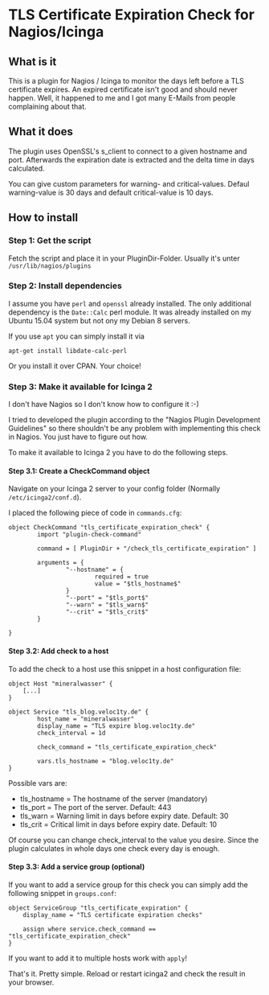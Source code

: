 # TLS Certificate Expiration Check for Nagios/Icinga

## What is it

This is a plugin for Nagios / Icinga to monitor the days left before a TLS certificate expires.
An expired certificate isn't good and should never happen. Well, it happened to me and I got many E-Mails from people complaining about that.

## What it does

The plugin uses OpenSSL's s_client to connect to a given hostname and port. Afterwards the expiration date is extracted and the delta time in days calculated.

You can give custom parameters for warning- and critical-values. Defaul warning-value is 30 days and default critical-value is 10 days.

## How to install
### Step 1: Get the script

Fetch the script and place it in your PluginDir-Folder. Usually it's unter `/usr/lib/nagios/plugins`

### Step 2: Install dependencies

I assume you have `perl` and `openssl` already installed. The only additional dependency is the `Date::Calc` perl module. It was already installed on my Ubuntu 15.04 system but not ony my Debian 8 servers.

If you use `apt` you can simply install it via

```apt-get install libdate-calc-perl```

Or you install it over CPAN. Your choice!

### Step 3: Make it available for Icinga 2

I don't have Nagios so I don't know how to configure it :-)

I tried to developed the plugin according to the "Nagios Plugin Development Guidelines" so there shouldn't be any problem with implementing this check in Nagios. You just have to figure out how.

To make it available to Icinga 2 you have to do the following steps.

#### Step 3.1: Create a CheckCommand object

Navigate on your Icinga 2 server to your config folder (Normally `/etc/icinga2/conf.d`).

I placed the following piece of code in `commands.cfg`:

```
object CheckCommand "tls_certificate_expiration_check" {
        import "plugin-check-command"

        command = [ PluginDir + "/check_tls_certificate_expiration" ]

        arguments = {
                "--hostname" = {
                        required = true
                        value = "$tls_hostname$"
                }
                "--port" = "$tls_port$"
                "--warn" = "$tls_warn$"
                "--crit" = "$tls_crit$"
        }

}
```

#### Step 3.2: Add check to a host

To add the check to a host use this snippet in a host configuration file:

```
object Host "mineralwasser" {
    [...]
}

object Service "tls_blog.veloc1ty.de" {
        host_name = "mineralwasser"
        display_name = "TLS expire blog.veloc1ty.de"
        check_interval = 1d

        check_command = "tls_certificate_expiration_check"

        vars.tls_hostname = "blog.veloc1ty.de"
}

```

Possible vars are:

* tls_hostname = The hostname of the server (mandatory)
* tls_port = The port of the server. Default: 443
* tls_warn = Warning limit in days before expiry date. Default: 30
* tls_crit = Critical limit in days before expiry date. Default: 10

Of course you can change check_interval to the value you desire. Since the plugin calculates in whole days one check every day is enough.

#### Step 3.3: Add a service group (optional)

If you want to add a service group for this check you can simply add the following snippet in `groups.conf`:

```
object ServiceGroup "tls_certificate_expiration" {
    display_name = "TLS certificate expiration checks"

    assign where service.check_command == "tls_certificate_expiration_check"
}
```

If you want to add it to multiple hosts work with `apply`!

That's it. Pretty simple. Reload or restart icinga2 and check the result in your browser.